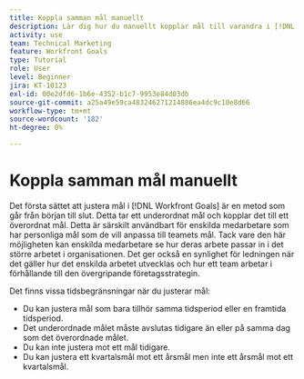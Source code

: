 ```yaml
---
title: Koppla samman mål manuellt
description: Lär dig hur du manuellt kopplar mål till varandra i [!DNL Workfront Goals].
activity: use
team: Technical Marketing
feature: Workfront Goals
type: Tutorial
role: User
level: Beginner
jira: KT-10123
exl-id: 00e2dfd6-1b6e-4352-b1c7-9953e84d03db
source-git-commit: a25a49e59ca483246271214886ea4dc9c10e8d66
workflow-type: tm+mt
source-wordcount: '182'
ht-degree: 0%

---
```


# Koppla samman mål manuellt

Det första sättet att justera mål i [!DNL Workfront Goals] är en metod som går från början till slut. Detta tar ett underordnat mål och kopplar det till ett överordnat mål. Detta är särskilt användbart för enskilda medarbetare som har personliga mål som de vill anpassa till teamets mål. Tack vare den här möjligheten kan enskilda medarbetare se hur deras arbete passar in i det större arbetet i organisationen. Det ger också en synlighet för ledningen när det gäller hur det enskilda arbetet utvecklas och hur ett team arbetar i förhållande till den övergripande företagsstrategin.

Det finns vissa tidsbegränsningar när du justerar mål:

* Du kan justera mål som bara tillhör samma tidsperiod eller en framtida tidsperiod.
* Det underordnade målet måste avslutas tidigare än eller på samma dag som det överordnade målet.
* Du kan inte justera mot ett mål tidigare.
* Du kan justera ett kvartalsmål mot ett årsmål men inte ett årsmål mot ett kvartalsmål.
